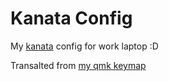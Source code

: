 # Kanata Config

My [kanata](https://github.com/jtroo/kanata) config for work laptop :D

Transalted from [my qmk keymap](https://github.com/acidMyke/qmk_firmware/blob/main/keyboards/keychron/v8/ansi_encoder/keymaps/acidMyke/keymap.c)
